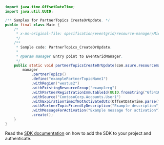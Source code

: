 ```java
import java.time.OffsetDateTime;
import java.util.UUID;

/** Samples for PartnerTopics CreateOrUpdate. */
public final class Main {
    /*
     * x-ms-original-file: specification/eventgrid/resource-manager/Microsoft.EventGrid/preview/2021-10-15-preview/examples/PartnerTopics_CreateOrUpdate.json
     */
    /**
     * Sample code: PartnerTopics_CreateOrUpdate.
     *
     * @param manager Entry point to EventGridManager.
     */
    public static void partnerTopicsCreateOrUpdate(com.azure.resourcemanager.eventgrid.EventGridManager manager) {
        manager
            .partnerTopics()
            .define("examplePartnerTopicName1")
            .withRegion("westus2")
            .withExistingResourceGroup("examplerg")
            .withPartnerRegistrationImmutableId(UUID.fromString("6f541064-031d-4cc8-9ec3-a3b4fc0f7185"))
            .withSource("ContosoCorp.Accounts.User1")
            .withExpirationTimeIfNotActivatedUtc(OffsetDateTime.parse("2022-03-23T23:06:13.109Z"))
            .withPartnerTopicFriendlyDescription("Example description")
            .withMessageForActivation("Example message for activation")
            .create();
    }
}
```

Read the [SDK documentation](https://github.com/Azure/azure-sdk-for-java/blob/azure-resourcemanager-eventgrid_1.2.0-beta.2/sdk/eventgrid/azure-resourcemanager-eventgrid/README.md) on how to add the SDK to your project and authenticate.

